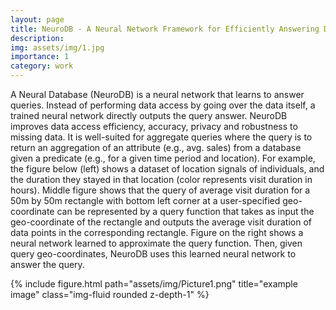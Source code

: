 ```yaml
---
layout: page
title: NeuroDB - A Neural Network Framework for Efficiently Answering Database Queries Approximately
description:
img: assets/img/1.jpg
importance: 1
category: work
---
```


A Neural Database (NeuroDB) is a neural network that learns to answer queries. Instead of performing data access by going over the data itself, a trained neural network directly outputs the query answer. NeuroDB improves data access efficiency, accuracy, privacy and robustness to missing data. It is well-suited for aggregate queries where the query is to return an aggregation of an attribute (e.g., avg. sales) from a database given a predicate (e.g., for a given time period and location). For example, the figure below (left) shows a dataset of location signals of individuals, and the duration they stayed in that location (color represents visit duration in hours). Middle figure shows that the query of average visit duration for a 50m by 50m rectangle with bottom left corner at a user-specified geo-coordinate can be represented by a query function that takes as input the geo-coordinate of the rectangle and outputs the average visit duration of data points in the corresponding rectangle. Figure on the right shows a neural network learned to approximate the query function. Then, given query geo-coordinates, NeuroDB uses this learned neural network to answer the query.

<div class="row">
    <div class="col-sm mt-3 mt-md-0">
        {% include figure.html path="assets/img/Picture1.png" title="example image" class="img-fluid rounded z-depth-1" %}
    </div>
</div>
